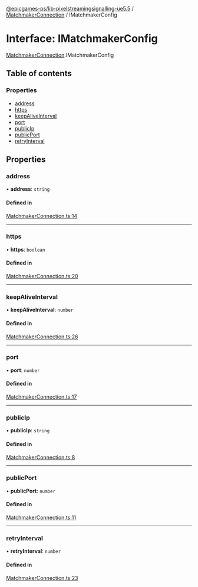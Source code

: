 [@epicgames-ps/lib-pixelstreamingsignalling-ue5.5](../README.md) / [MatchmakerConnection](../modules/MatchmakerConnection.md) / IMatchmakerConfig

# Interface: IMatchmakerConfig

[MatchmakerConnection](../modules/MatchmakerConnection.md).IMatchmakerConfig

## Table of contents

### Properties

- [address](MatchmakerConnection.IMatchmakerConfig.md#address)
- [https](MatchmakerConnection.IMatchmakerConfig.md#https)
- [keepAliveInterval](MatchmakerConnection.IMatchmakerConfig.md#keepaliveinterval)
- [port](MatchmakerConnection.IMatchmakerConfig.md#port)
- [publicIp](MatchmakerConnection.IMatchmakerConfig.md#publicip)
- [publicPort](MatchmakerConnection.IMatchmakerConfig.md#publicport)
- [retryInterval](MatchmakerConnection.IMatchmakerConfig.md#retryinterval)

## Properties

### address

• **address**: `string`

#### Defined in

[MatchmakerConnection.ts:14](https://github.com/mcottontensor/PixelStreamingInfrastructure/blob/8a78930/Signalling/src/MatchmakerConnection.ts#L14)

___

### https

• **https**: `boolean`

#### Defined in

[MatchmakerConnection.ts:20](https://github.com/mcottontensor/PixelStreamingInfrastructure/blob/8a78930/Signalling/src/MatchmakerConnection.ts#L20)

___

### keepAliveInterval

• **keepAliveInterval**: `number`

#### Defined in

[MatchmakerConnection.ts:26](https://github.com/mcottontensor/PixelStreamingInfrastructure/blob/8a78930/Signalling/src/MatchmakerConnection.ts#L26)

___

### port

• **port**: `number`

#### Defined in

[MatchmakerConnection.ts:17](https://github.com/mcottontensor/PixelStreamingInfrastructure/blob/8a78930/Signalling/src/MatchmakerConnection.ts#L17)

___

### publicIp

• **publicIp**: `string`

#### Defined in

[MatchmakerConnection.ts:8](https://github.com/mcottontensor/PixelStreamingInfrastructure/blob/8a78930/Signalling/src/MatchmakerConnection.ts#L8)

___

### publicPort

• **publicPort**: `number`

#### Defined in

[MatchmakerConnection.ts:11](https://github.com/mcottontensor/PixelStreamingInfrastructure/blob/8a78930/Signalling/src/MatchmakerConnection.ts#L11)

___

### retryInterval

• **retryInterval**: `number`

#### Defined in

[MatchmakerConnection.ts:23](https://github.com/mcottontensor/PixelStreamingInfrastructure/blob/8a78930/Signalling/src/MatchmakerConnection.ts#L23)
